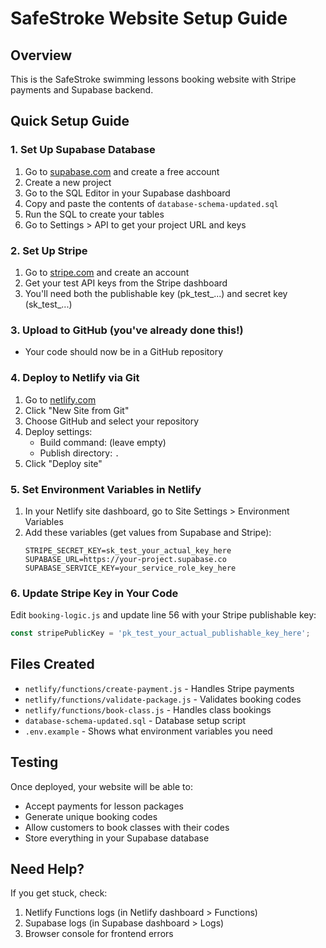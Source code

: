 # SafeStroke Website Setup Guide

## Overview
This is the SafeStroke swimming lessons booking website with Stripe payments and Supabase backend.

## Quick Setup Guide

### 1. Set Up Supabase Database
1. Go to [supabase.com](https://supabase.com) and create a free account
2. Create a new project
3. Go to the SQL Editor in your Supabase dashboard
4. Copy and paste the contents of `database-schema-updated.sql` 
5. Run the SQL to create your tables
6. Go to Settings > API to get your project URL and keys

### 2. Set Up Stripe
1. Go to [stripe.com](https://stripe.com) and create an account
2. Get your test API keys from the Stripe dashboard
3. You'll need both the publishable key (pk_test_...) and secret key (sk_test_...)

### 3. Upload to GitHub (you've already done this!)
- Your code should now be in a GitHub repository

### 4. Deploy to Netlify via Git
1. Go to [netlify.com](https://netlify.com)
2. Click "New Site from Git"
3. Choose GitHub and select your repository
4. Deploy settings:
   - Build command: (leave empty)
   - Publish directory: `.`
5. Click "Deploy site"

### 5. Set Environment Variables in Netlify
1. In your Netlify site dashboard, go to Site Settings > Environment Variables
2. Add these variables (get values from Supabase and Stripe):
   ```
   STRIPE_SECRET_KEY=sk_test_your_actual_key_here
   SUPABASE_URL=https://your-project.supabase.co
   SUPABASE_SERVICE_KEY=your_service_role_key_here
   ```

### 6. Update Stripe Key in Your Code
Edit `booking-logic.js` and update line 56 with your Stripe publishable key:
```javascript
const stripePublicKey = 'pk_test_your_actual_publishable_key_here';
```

## Files Created
- `netlify/functions/create-payment.js` - Handles Stripe payments
- `netlify/functions/validate-package.js` - Validates booking codes  
- `netlify/functions/book-class.js` - Handles class bookings
- `database-schema-updated.sql` - Database setup script
- `.env.example` - Shows what environment variables you need

## Testing
Once deployed, your website will be able to:
- Accept payments for lesson packages
- Generate unique booking codes
- Allow customers to book classes with their codes
- Store everything in your Supabase database

## Need Help?
If you get stuck, check:
1. Netlify Functions logs (in Netlify dashboard > Functions)
2. Supabase logs (in Supabase dashboard > Logs)
3. Browser console for frontend errors